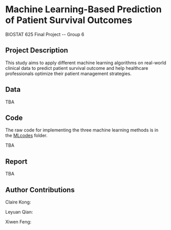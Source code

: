 # Machine Learning-Based Prediction of Patient Survival Outcomes
BIOSTAT 625 Final Project -- Group 6

## Project Description

This study aims to apply different machine learning algorithms on real-world clinical data to predict patient survival outcome and help healthcare professionals optimize their patient management strategies.

## Data

TBA

## Code

The raw code for implementing the three machine learning methods is in the [MLcodes](/MLcodes) folder.

TBA

## Report

TBA

## Author Contributions
Claire Kong: 

Leyuan Qian:

Xiwen Feng:
